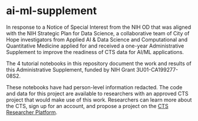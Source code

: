 # ai-ml-supplement

In response to a Notice of Special Interest from the NIH OD that was aligned with the NIH Strategic Plan for Data Science, a collaborative team of City of Hope investigators from Applied AI & Data Science and Computational and Quantitative Medicine applied for and received a one-year Administrative Supplement to improve the readiness of CTS data for AI/ML applications. 

The 4 tutorial notebooks in this repository document the work and results of this Administrative Supplement, funded by NIH Grant 3U01-CA199277-08S2.

These notebooks have had person-level information redacted. The code and data for this project are available to researchers with an approved CTS project that would make use of this work. Researchers can learn more about the CTS, sign up for an account, and propose a project on the [CTS Researcher Platform](www.calteachersstudy.org).
